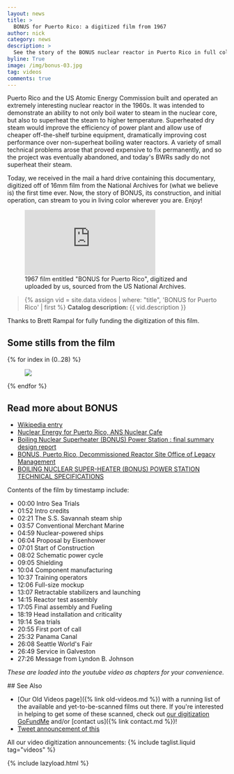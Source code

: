 ```yaml
---
layout: news
title: >
  BONUS for Puerto Rico: a digitized film from 1967
author: nick
category: news
description: >
  See the story of the BONUS nuclear reactor in Puerto Rico in full color.
byline: True
image: /img/bonus-03.jpg
tag: videos
comments: true
---
```


<div class="row">
<div class="col-md-8" markdown="1">

Puerto Rico and the US Atomic Energy Commission built and operated an extremely
interesting nuclear reactor in the 1960s. It was intended to demonstrate an
ability to not only boil water to steam in the nuclear core, but also to
superheat the steam to higher temperature. Superheated dry steam would improve
the efficiency of power plant and allow use of cheaper off-the-shelf turbine
equipment, dramatically improving cost performance over non-superheat boiling
water reactors. A variety of small technical problems arose that proved
expensive to fix permanently, and so the project was eventually abandoned, and
today's BWRs sadly do not superheat their steam.

Today, we received in the mail a hard drive containing this documentary, digitized off
of 16mm film from the National Archives for (what we believe is) the first time
ever. Now, the story of BONUS, its construction, and initial operation, can
stream to you in living color wherever you are. Enjoy!

<figure>
<div class="ratio ratio-16x9">
<iframe
src="https://www.youtube.com/embed/SA8W2Xpz2hA" title="BONUS for Puerto Rico" 
frameborder="0" allow="accelerometer; autoplay; clipboard-write;
encrypted-media; gyroscope; picture-in-picture; web-share"
allowfullscreen></iframe>
</div>
<figcaption markdown="1">1967 film entitled "BONUS for Puerto Rico", digitized
and uploaded by us, sourced from the US National Archives. 
</figcaption>
</figure>

<blockquote class="blockquote">
{% assign vid = site.data.videos | where: "title", 'BONUS for Puerto Rico' | first %}
<b>Catalog description: </b> {{ vid.description }}
</blockquote>

Thanks to Brett Rampal for fully funding the digitization of this film.

</div></div>

<div class="row">
<div class="col-md-12" markdown="1">

## Some stills from the film

<div class="row">
 {% for index in (0..28) %} 
  <div class="col col-xl-4 col-lg-6 col-md-8 col-sm-12 col-12 p-0">
    <figure class="figure">
      <a
        href="/img/bonus-{{index| prepend: '00' | slice: -2, 2 }}.jpg"
      >
        <img
          src="/img/bonus-{{index | prepend: '00' | slice: -2, 2 }}.jpg"
          class="img-fluid"
        />
      </a>
    </figure>
  </div>
 {% endfor %}
  </div>
</div>
</div>

<div class="row">
<div class="col-md-8" markdown="1">

## Read more about BONUS

- [Wikipedia entry](https://en.wikipedia.org/wiki/Boiling_Nuclear_Superheater_Reactor_Facility)
- [Nuclear Energy for Puerto Rico, ANS Nuclear Cafe](https://www.ans.org/news/article-1818/nuclear-energy-for-puerto-rico/)
- [Boiling Nuclear Superheater (BONUS) Power Station : final summary design report](https://babel.hathitrust.org/cgi/pt?id=mdp.39015095034941&view=1up&seq=1)
- [BONUS, Puerto Rico, Decommissioned Reactor Site Office of Legacy Management](https://www.energy.gov/lm/bonus-puerto-rico-decommissioned-reactor-site)
- [BOILING NUCLEAR SUPER-HEATER (BONUS) POWER STATION TECHNICAL SPECIFICATIONS](https://doi.org/10.2172/4768881)

Contents of the film by timestamp include:

- 00:00 Intro Sea Trials
- 01:52 Intro credits
- 02:21 The S.S. Savannah steam ship
- 03:57 Conventional Merchant Marine
- 04:59 Nuclear-powered ships
- 06:04 Proposal by Eisenhower
- 07:01 Start of Construction
- 08:02 Schematic power cycle
- 09:05 Shielding
- 10:04 Component manufacturing
- 10:37 Training operators
- 12:06 Full-size mockup
- 13:07 Retractable stabilizers and launching
- 14:15 Reactor test assembly
- 17:05 Final assembly and Fueling
- 18:19 Head installation and criticality
- 19:14 Sea trials
- 20:55 First port of call
- 25:32 Panama Canal
- 26:08 Seattle World's Fair
- 26:49 Service in Galveston
- 27:26 Message from Lyndon B. Johnson

_These are loaded into the youtube video as chapters for your convenience._

</div>
</div>

<div class="row">
<div class="col-md-8" markdown="1">
## See Also

- [Our Old Videos page]({% link old-videos.md %}) with a running list of the
  available and yet-to-be-scanned films out there. If you're interested in helping
  to get some of these scanned, check out [our digitization
  GoFundMe](https://www.gofundme.com/f/the-digitization-of-old-nuclear-energy-videos)
  and/or [contact us]({% link contact.md %})!
- [Tweet announcement of this](https://twitter.com/whatisnuclear/status/1679261517571850240)

All our video digitization announcements:
{% include taglist.liquid tag="videos" %}

</div></div>

{% include lazyload.html %}
